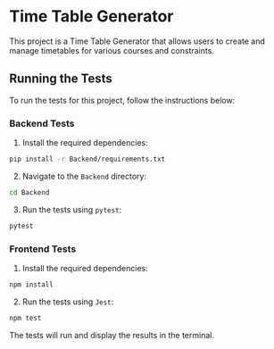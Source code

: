 # Time Table Generator

This project is a Time Table Generator that allows users to create and manage timetables for various courses and constraints.

## Running the Tests

To run the tests for this project, follow the instructions below:

### Backend Tests

1. Install the required dependencies:

```bash
pip install -r Backend/requirements.txt
```

2. Navigate to the `Backend` directory:

```bash
cd Backend
```

3. Run the tests using `pytest`:

```bash
pytest
```

### Frontend Tests

1. Install the required dependencies:

```bash
npm install
```

2. Run the tests using `Jest`:

```bash
npm test
```

The tests will run and display the results in the terminal.

